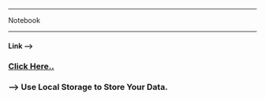 ___
Notebook
___
#### Link -->   
### [Click Here..](https://imnickynic.github.io/magic-notebook/)  


### --> Use Local Storage to Store Your Data.
